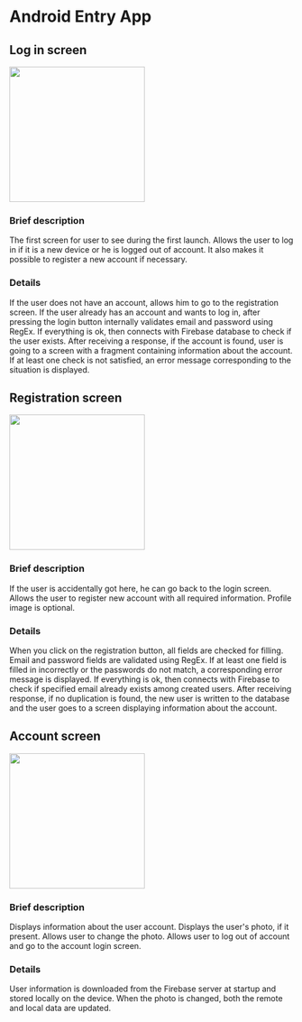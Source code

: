 # Android Entry App

## Log in screen
<img src="https://raw.github.com/Senex-x/android-lab-entry/master/assets/t-b4i5lKyug.jpg" width="240">

### Brief description
The first screen for user to see during the first launch.
Allows the user to log in if it is a new device or he is logged out of account.
It also makes it possible to register a new account if necessary.

### Details
If the user does not have an account, allows him to go to the registration screen.
If the user already has an account and wants to log in, after pressing the login button internally
validates email and password using RegEx.
If everything is ok, then connects with Firebase database to check if the user exists.
After receiving a response, if the account is found, user is going to a screen with a fragment containing information about the account.
If at least one check is not satisfied, an error message corresponding to the situation is displayed.

## Registration screen
<img src="https://raw.github.com/Senex-x/android-lab-entry/master/assets/Zu5lJCL60HM.jpg" width="240">

### Brief description
If the user is accidentally got here, he can go back to the login screen.
Allows the user to register new account with all required information.
Profile image is optional.

### Details
When you click on the registration button, all fields are checked for filling.
Email and password fields are validated using RegEx.
If at least one field is filled in incorrectly or the passwords do not match, a corresponding error message is displayed.
If everything is ok, then connects with Firebase to check if specified email already exists among created users.
After receiving response, if no duplication is found, the new user is written to the database
and the user goes to a screen displaying information about the account.

## Account screen
<img src="https://raw.github.com/Senex-x/android-lab-entry/master/assets/8psscVo8R-A.jpg" width="240">

### Brief description
Displays information about the user account. Displays the user's photo, if it present. Allows user to change the photo.
Allows user to log out of account and go to the account login screen.

### Details
User information is downloaded from the Firebase server at startup and stored locally on the device.
When the photo is changed, both the remote and local data are updated.
